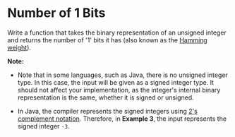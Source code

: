 # Number of 1 Bits

Write a function that takes the binary representation of an unsigned integer and returns the number of '1' bits it has (also known as the [Hamming weight](https://en.wikipedia.org/wiki/Hamming_weight)).

**Note:**

- Note that in some languages, such as Java, there is no unsigned integer type. In this case, the input will be given as a signed integer type. It should not affect your implementation, as the integer's internal binary representation is the same, whether it is signed or unsigned.

- In Java, the compiler represents the signed integers using [2's complement notation](https://en.wikipedia.org/wiki/Two%27s_complement). Therefore, in **Example 3**, the input represents the signed integer `-3`.
